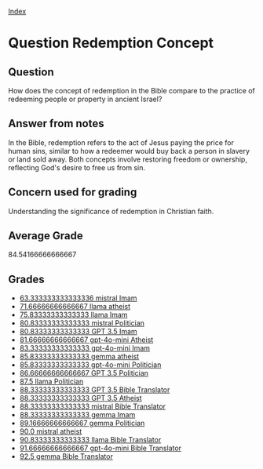 
[Index](../../index.md)
# Question Redemption Concept
## Question
How does the concept of redemption in the Bible compare to the practice of redeeming people or property in ancient Israel?

## Answer from notes
In the Bible, redemption refers to the act of Jesus paying the price for human sins, similar to how a redeemer would buy back a person in slavery or land sold away. Both concepts involve restoring freedom or ownership, reflecting God's desire to free us from sin.

## Concern used for grading
Understanding the significance of redemption in Christian faith.

## Average Grade
84.54166666666667

## Grades
 * [63.333333333333336 mistral Imam](../answers/mistral_Imam/Redemption_Concept.md)
 * [71.66666666666667 llama atheist](../answers/llama_atheist/Redemption_Concept.md)
 * [75.83333333333333 llama Imam](../answers/llama_Imam/Redemption_Concept.md)
 * [80.83333333333333 mistral Politician](../answers/mistral_Politician/Redemption_Concept.md)
 * [80.83333333333333 GPT 3.5 Imam](../answers/GPT_3.5_Imam/Redemption_Concept.md)
 * [81.66666666666667 gpt-4o-mini Atheist](../answers/gpt-4o-mini_Atheist/Redemption_Concept.md)
 * [83.33333333333333 gpt-4o-mini Imam](../answers/gpt-4o-mini_Imam/Redemption_Concept.md)
 * [85.83333333333333 gemma atheist](../answers/gemma_atheist/Redemption_Concept.md)
 * [85.83333333333333 gpt-4o-mini Politician](../answers/gpt-4o-mini_Politician/Redemption_Concept.md)
 * [86.66666666666667 GPT 3.5 Politician](../answers/GPT_3.5_Politician/Redemption_Concept.md)
 * [87.5 llama Politician](../answers/llama_Politician/Redemption_Concept.md)
 * [88.33333333333333 GPT 3.5 Bible Translator](../answers/GPT_3.5_Bible_Translator/Redemption_Concept.md)
 * [88.33333333333333 GPT 3.5 Atheist](../answers/GPT_3.5_Atheist/Redemption_Concept.md)
 * [88.33333333333333 mistral Bible Translator](../answers/mistral_Bible_Translator/Redemption_Concept.md)
 * [88.33333333333333 gemma Imam](../answers/gemma_Imam/Redemption_Concept.md)
 * [89.16666666666667 gemma Politician](../answers/gemma_Politician/Redemption_Concept.md)
 * [90.0 mistral atheist](../answers/mistral_atheist/Redemption_Concept.md)
 * [90.83333333333333 llama Bible Translator](../answers/llama_Bible_Translator/Redemption_Concept.md)
 * [91.66666666666667 gpt-4o-mini Bible Translator](../answers/gpt-4o-mini_Bible_Translator/Redemption_Concept.md)
 * [92.5 gemma Bible Translator](../answers/gemma_Bible_Translator/Redemption_Concept.md)
